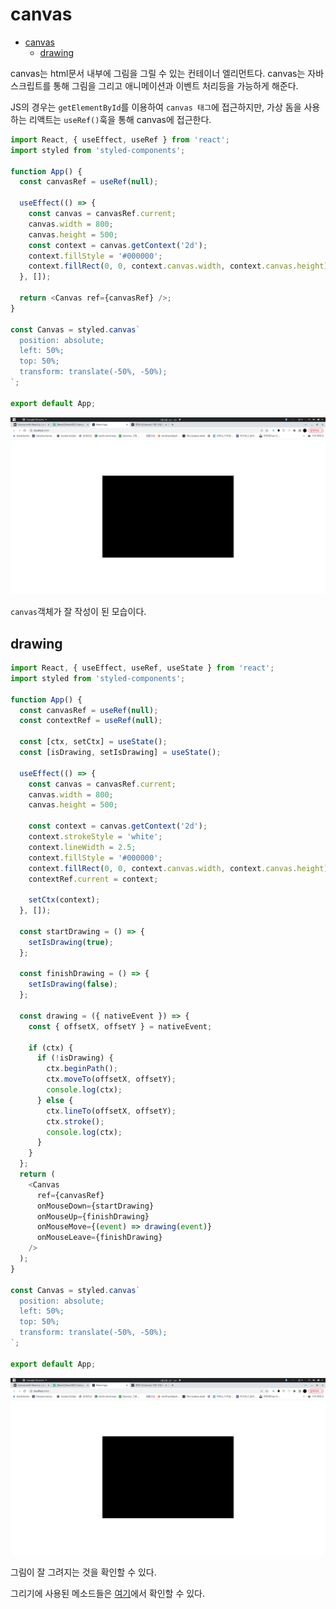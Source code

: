 # canvas

- [canvas](#canvas)
    - [drawing](#drawing)

canvas는 html문서 내부에 그림을 그릴 수 있는 컨테이너 엘리먼트다. canvas는 자바스크립트를 통해 그림을 그리고 애니메이션과 이벤트 처리등을 가능하게 해준다.

JS의 경우는 `getElementById`를 이용하여 `canvas 태그`에 접근하지만, 가상 돔을 사용하는 리액트는 `useRef()`훅을 통해 canvas에 접근한다.

```javascript
import React, { useEffect, useRef } from 'react';
import styled from 'styled-components';

function App() {
  const canvasRef = useRef(null);

  useEffect(() => {
    const canvas = canvasRef.current;
    canvas.width = 800;
    canvas.height = 500;
    const context = canvas.getContext('2d');
    context.fillStyle = '#000000';
    context.fillRect(0, 0, context.canvas.width, context.canvas.height);
  }, []);

  return <Canvas ref={canvasRef} />;
}

const Canvas = styled.canvas`
  position: absolute;
  left: 50%;
  top: 50%;
  transform: translate(-50%, -50%);
`;

export default App;
```

![01](./2023_01_02_img/01.png)

`canvas`객체가 잘 작성이 된 모습이다.

## drawing

```javascript
import React, { useEffect, useRef, useState } from 'react';
import styled from 'styled-components';

function App() {
  const canvasRef = useRef(null);
  const contextRef = useRef(null);

  const [ctx, setCtx] = useState();
  const [isDrawing, setIsDrawing] = useState();

  useEffect(() => {
    const canvas = canvasRef.current;
    canvas.width = 800;
    canvas.height = 500;

    const context = canvas.getContext('2d');
    context.strokeStyle = 'white';
    context.lineWidth = 2.5;
    context.fillStyle = '#000000';
    context.fillRect(0, 0, context.canvas.width, context.canvas.height);
    contextRef.current = context;

    setCtx(context);
  }, []);

  const startDrawing = () => {
    setIsDrawing(true);
  };

  const finishDrawing = () => {
    setIsDrawing(false);
  };

  const drawing = ({ nativeEvent }) => {
    const { offsetX, offsetY } = nativeEvent;

    if (ctx) {
      if (!isDrawing) {
        ctx.beginPath();
        ctx.moveTo(offsetX, offsetY);
        console.log(ctx);
      } else {
        ctx.lineTo(offsetX, offsetY);
        ctx.stroke();
        console.log(ctx);
      }
    }
  };
  return (
    <Canvas
      ref={canvasRef}
      onMouseDown={startDrawing}
      onMouseUp={finishDrawing}
      onMouseMove={(event) => drawing(event)}
      onMouseLeave={finishDrawing}
    />
  );
}

const Canvas = styled.canvas`
  position: absolute;
  left: 50%;
  top: 50%;
  transform: translate(-50%, -50%);
`;

export default App;
```

![01](./2023_01_02_img/01.png)

그림이 잘 그려지는 것을 확인할 수 있다.

그리기에 사용된 메소드들은 [여기](https://velog.io/@mokyoungg/JS-JS%EC%97%90%EC%84%9C-Canvas-%EC%82%AC%EC%9A%A9%ED%95%98%EA%B8%B0%EB%A7%88%EC%9A%B0%EC%8A%A4%EB%A1%9C-%EA%B7%B8%EB%A6%AC%EA%B8%B0#htmlcanvaselementgetcontext)에서 확인할 수 있다.

